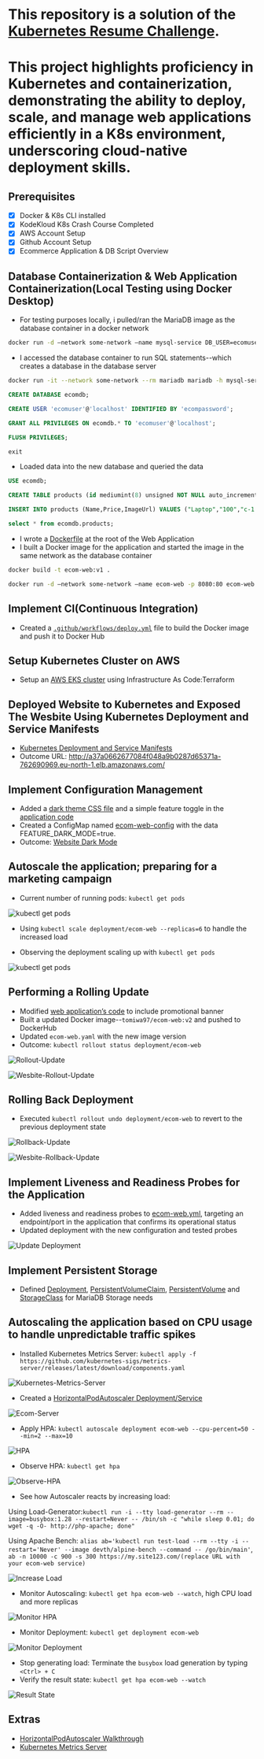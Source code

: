 # This repository is a solution of the [Kubernetes Resume Challenge](https://cloudresumechallenge.dev/docs/extensions/kubernetes-challenge/).

# This project highlights proficiency in Kubernetes and containerization, demonstrating the ability to deploy, scale, and manage web applications efficiently in a K8s environment, underscoring cloud-native deployment skills.

## Prerequisites 
- [x] Docker & K8s CLI installed
- [x] KodeKloud K8s Crash Course Completed 
- [x] AWS Account Setup
- [x] Github Account Setup
- [x] Ecommerce Application & DB Script Overview

## Database Containerization & Web Application Containerization(Local Testing using Docker Desktop)
- For testing purposes locally, i pulled/ran the MariaDB image as the database container in a docker network
```sh
docker run -d —network some-network —name mysql-service DB_USER=ecomuser  —env DB_PASSWORD=ecompassword —env MARIADB_ROOT_PASSWORD=ecompassword -p 3306:3306 mariadb:latest
```
- I accessed the database container to run SQL statements--which creates a database in the database server
```sh
docker run -it --network some-network --rm mariadb mariadb -h mysql-service -u root -p
```
```sql
CREATE DATABASE ecomdb;
```
```sql
CREATE USER 'ecomuser'@'localhost' IDENTIFIED BY 'ecompassword';
```
```sql
GRANT ALL PRIVILEGES ON ecomdb.* TO 'ecomuser'@'localhost';
```
```sql
FLUSH PRIVILEGES;
```
```sql
exit
```
- Loaded data into the new database and queried the data
```sql
USE ecomdb;
```
```sql
CREATE TABLE products (id mediumint(8) unsigned NOT NULL auto_increment,Name varchar(255) default NULL,Price varchar(255) default NULL, ImageUrl varchar(255) default NULL,PRIMARY KEY (id)) AUTO_INCREMENT=1;
```
```sql
INSERT INTO products (Name,Price,ImageUrl) VALUES ("Laptop","100","c-1.png"),("Drone","200","c-2.png"),("VR","300","c-3.png"),("Tablet","50","c-5.png"),("Watch","90","c-6.png"),("Phone Covers","20","c-7.png"),("Phone","80","c-8.png"),("Laptop","150","c-4.png");
```
```sql
select * from ecomdb.products; 
```
- I wrote a [Dockerfile](./Dockerfile) at the root of the Web Application
- I built a Docker image for the application and started the image in the same network as the database container
```sh
docker build -t ecom-web:v1 .
```
```sh
docker run -d —network some-network —name ecom-web -p 8080:80 ecom-web:v1
```

## Implement CI(Continuous Integration)
- Created a [`.github/workflows/deploy.yml`](./.github/workflows/deploy.yml) file to build the Docker image and push it to Docker Hub

## Setup Kubernetes Cluster on AWS
- Setup an [AWS EKS cluster](./terraform/) using Infrastructure As Code:Terraform

## Deployed Website to Kubernetes and Exposed The Wesbite Using Kubernetes Deployment and Service Manifests
- [Kubernetes Deployment and Service Manifests](./kubernetes/)
- Outcome URL: http://a37a0662677084f048a9b0287d65371a-762690969.eu-north-1.elb.amazonaws.com/

## Implement Configuration Management
- Added a [dark theme CSS file](./app/css/style-dark.css) and a simple feature toggle in the [application code](./app/index.php)
- Created a ConfigMap named [ecom-web-config](./kubernetes/ecom-web-config.yml) with the data FEATURE_DARK_MODE=true.
- Outcome: [Website Dark Mode](./images/darktheme.png)

## Autoscale the application; preparing for a marketing campaign
- Current number of running pods: `kubectl get pods`

![kubectl get pods](./images/pods.png)

- Using `kubectl scale deployment/ecom-web --replicas=6` to handle the increased load

- Observing the deployment scaling up with `kubectl get pods` 

![kubectl get pods](./images/scale-pods.png)

## Performing a Rolling Update
- Modified [web application’s code](./app/index.php) to include promotional banner
- Built a updated Docker image--`tomiwa97/ecom-web:v2` and pushed to DockerHub
- Updated `ecom-web.yaml` with the new image version
- Outcome: `kubectl rollout status deployment/ecom-web`

![Rollout-Update](./images/rollout.png)

![Wesbite-Rollout-Update](./images/wesbsite-rollout.png)

## Rolling Back Deployment
- Executed `kubectl rollout undo deployment/ecom-web` to revert to the previous deployment state

![Rollback-Update](./images/rollback.png)

![Wesbite-Rollback-Update](./images/website-rollback.png)


## Implement Liveness and Readiness Probes for the Application
- Added liveness and readiness probes to [ecom-web.yml](./kubernetes/ecom-web.yml), targeting an endpoint/port in the application that confirms its operational status
- Updated deployment with the new configuration and tested probes

![Update Deployment](./images/update-deployment.png)

## Implement Persistent Storage
- Defined [Deployment](./kubernetes/mariadb-.yml), [PersistentVolumeClaim](./kubernetes/mariadb-pvc.yml), [PersistentVolume](./kubernetes/mariadb-pv.yml) and [StorageClass](./kubernetes/storage-class.yml) for MariaDB Storage needs

## Autoscaling the application based on CPU usage to handle unpredictable traffic spikes
- Installed Kubernetes Metrics Server: `kubectl apply -f https://github.com/kubernetes-sigs/metrics-server/releases/latest/download/components.yaml`

![Kubernetes-Metrics-Server](./images/metrics-server.png)

- Created a [HorizontalPodAutoscaler Deployment/Service](./kubernetes/ecom.yml)

![Ecom-Server](./images/ecom.png)

- Apply HPA: `kubectl autoscale deployment ecom-web --cpu-percent=50 --min=2 --max=10`

![HPA](./images/ecom-web-autoscale.png)

-  Observe HPA: `kubectl get hpa`

![Observe-HPA](./images/observe-hpa.png)

- See how Autoscaler reacts by increasing load:

Using Load-Generator:`kubectl run -i --tty load-generator --rm --image=busybox:1.28 --restart=Never -- /bin/sh -c "while sleep 0.01; do wget -q -O- http://php-apache; done"`

Using Apache Bench: `alias ab='kubectl run test-load --rm --tty -i --restart='Never' --image devth/alpine-bench --command -- /go/bin/main'`,
`ab -n 10000 -c 900 -s 300 https://my.site123.com/(replace URL with your ecom-web service)`

![Increase Load](./images/increase-load.png)

- Monitor Autoscaling: `kubectl get hpa ecom-web --watch`, high CPU load and more replicas

![Monitor HPA](./images/monitor-hpa.png)

- Monitor Deployment: `kubectl get deployment ecom-web`

![Monitor Deployment](./images/monitor-deployment.png)

- Stop generating load: Terminate the `busybox` load generation by typing `<Ctrl> + C`
- Verify the result state: `kubectl get hpa ecom-web --watch`

![Result State](./images/result-state.png)


## Extras
- [HorizontalPodAutoscaler Walkthrough](https://kubernetes.io/docs/tasks/run-application/horizontal-pod-autoscale-walkthrough/)
- [Kubernetes Metrics Server](https://github.com/kubernetes-sigs/metrics-server)